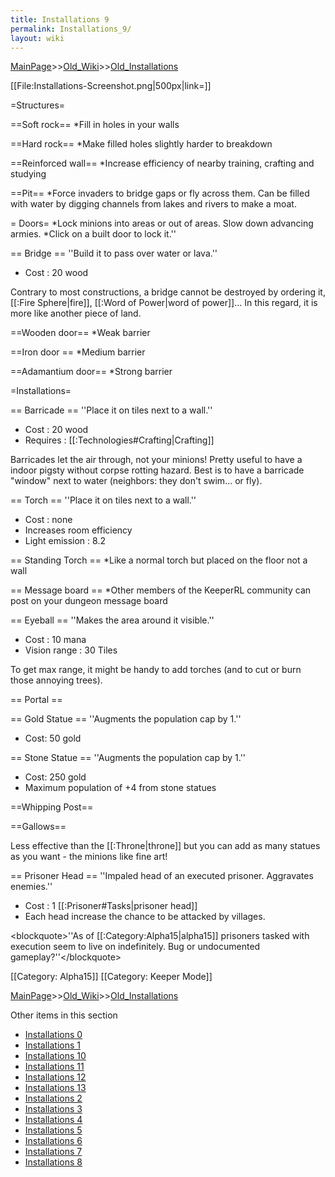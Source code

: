 ```yaml
---
title: Installations 9
permalink: Installations_9/
layout: wiki
---
```


[MainPage](/keeperrl_wiki/ "wikilink")>>[Old_Wiki](/keeperrl_wiki/Old_Wiki "wikilink")>>[Old_Installations](/keeperrl_wiki/Old_Installations "wikilink")

[[File:Installations-Screenshot.png|500px|link=]]

=Structures=

==Soft rock==
*Fill in holes in your walls

==Hard rock==
*Make filled holes slightly harder to breakdown

==Reinforced wall==
*Increase efficiency of nearby training, crafting and studying

==Pit==
*Force invaders to bridge gaps or fly across them. Can be filled with water by digging channels from lakes and rivers to make a moat.

= Doors=
*Lock minions into areas or out of areas. Slow down advancing armies.
*Click on a built door to lock it.''

== Bridge ==
''Build it to pass over water or lava.''
* Cost : 20 wood

Contrary to most constructions, a bridge cannot be destroyed by ordering it, [[:Fire Sphere|fire]], [[:Word of Power|word of power]]... In this regard, it is more like another piece of land.


==Wooden door==
*Weak barrier

==Iron door ==
*Medium barrier

==Adamantium door==
*Strong barrier


=Installations=

== Barricade ==
''Place it on tiles next to a wall.''
* Cost : 20 wood
* Requires : [[:Technologies#Crafting|Crafting]]

Barricades let the air through, not your minions! Pretty useful to have a indoor pigsty without corpse rotting hazard. Best is to have a barricade &quot;window&quot; next to water (neighbors: they don't swim... or fly).

== Torch ==
''Place it on tiles next to a wall.''
* Cost : none
* Increases room efficiency
* Light emission : 8.2

== Standing Torch ==
*Like a normal torch but placed on the floor not a wall

== Message board ==
*Other members of the KeeperRL community can post on your dungeon message board

== Eyeball ==
''Makes the area around it visible.''
* Cost : 10 mana
* Vision range : 30 Tiles

To get max range, it might be handy to add torches (and to cut or burn those annoying trees).

== Portal ==

== Gold Statue ==
''Augments the population cap by 1.''
* Cost: 50 gold

== Stone Statue ==
''Augments the population cap by 1.''
* Cost: 250 gold
* Maximum population of +4 from stone statues

==Whipping Post==

==Gallows==

Less effective than the [[:Throne|throne]] but you can add as many statues as you want - the minions like fine art!

== Prisoner Head ==
''Impaled head of an executed prisoner. Aggravates enemies.''
* Cost : 1 [[:Prisoner#Tasks|prisoner head]]
* Each head increase the chance to be attacked by villages.

&lt;blockquote&gt;''As of [[:Category:Alpha15|alpha15]] prisoners tasked with execution seem to live on indefinitely. Bug or undocumented gameplay?''&lt;/blockquote&gt;

[[Category: Alpha15]]
[[Category: Keeper Mode]]

[MainPage](/keeperrl_wiki/ "wikilink")>>[Old_Wiki](/keeperrl_wiki/Old_Wiki "wikilink")>>[Old_Installations](/keeperrl_wiki/Old_Installations "wikilink")

Other items in this section
-    [Installations 0](/keeperrl_wiki/Installations_0 "wikilink")
-    [Installations 1](/keeperrl_wiki/Installations_1 "wikilink")
-    [Installations 10](/keeperrl_wiki/Installations_10 "wikilink")
-    [Installations 11](/keeperrl_wiki/Installations_11 "wikilink")
-    [Installations 12](/keeperrl_wiki/Installations_12 "wikilink")
-    [Installations 13](/keeperrl_wiki/Installations_13 "wikilink")
-    [Installations 2](/keeperrl_wiki/Installations_2 "wikilink")
-    [Installations 3](/keeperrl_wiki/Installations_3 "wikilink")
-    [Installations 4](/keeperrl_wiki/Installations_4 "wikilink")
-    [Installations 5](/keeperrl_wiki/Installations_5 "wikilink")
-    [Installations 6](/keeperrl_wiki/Installations_6 "wikilink")
-    [Installations 7](/keeperrl_wiki/Installations_7 "wikilink")
-    [Installations 8](/keeperrl_wiki/Installations_8 "wikilink")
